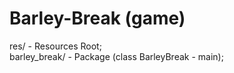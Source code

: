 # Barley-Break (game)
res/ - Resources Root;       
barley_break/ - Package (class BarleyBreak - main);
